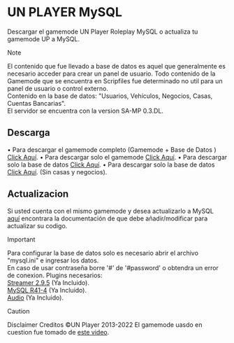 # UN PLAYER MySQL

Descargar el gamemode UN Player Roleplay MySQL o actualiza tu gamemode UP a MySQL.

> [!NOTE]
> El contenido que fue llevado a base de datos es aquel que generalmente es necesario acceder para crear un panel de usuario. Todo contenido de la Gamemode que se encuentra en Scripfiles fue determinado no util para un panel de usuario o control externo.
> <br>Contenido en la base de datos: "Usuarios, Vehículos, Negocios, Casas, Cuentas Bancarias".
> <br>El servidor se encuentra con la version SA-MP 0.3.DL.

## Descarga

• Para descargar el gamemode completo (Gamemode + Base de Datos ) [Click Aquí]().
• Para descargar solo el gamemode [Click Aquí]().
• Para descargar solo la base de datos [Click Aquí]().
• Para descargar solo la base de datos [Click Aquí](). (Sin casas y negocios).

## Actualizacion

Si usted cuenta con el mismo gamemode y desea actualizarlo a MySQL [aquí]() encontrara la documentación de que debe añadir/modificar para actualizar su codigo.

> [!IMPORTANT]
> Para configurar la base de datos solo es necesario abrir el archivo "mysql.ini" e ingresar los datos.
> <br>En caso de usar contraseña borre '#' de '#password' o obtendra un error de conexion. Plugins necesarios:
> <br>[Streamer 2.9.5](https://github.com/samp-incognito/samp-streamer-plugin/releases/tag/v2.9.5) (Ya Incluido).
> <br>[MySQL R41-4](https://github.com/pBlueG/SA-MP-MySQL/releases/tag/R41-4) (Ya Incluido).
> <br>[Audio](https://github.com/samp-incognito/samp-audio-server-plugin) (Ya Incluido).

> [!CAUTION]
> Disclaimer
> Creditos ©UN Player 2013-2022
> El gamemode uasdo en cuestion fue tomado de [este video](https://www.youtube.com/watch?v=vv4rRZ2ptTA).

